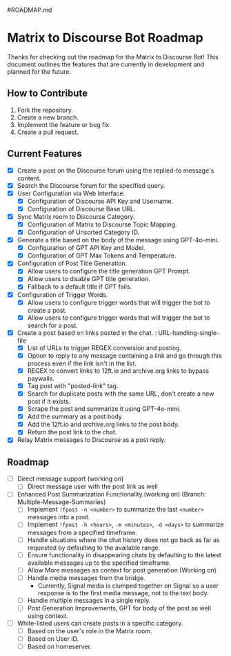 #ROADMAP.md 
# Matrix to Discourse Bot Roadmap
Thanks for checking out the roadmap for the Matrix to Discourse Bot! This document outlines the features that are currently in development and planned for the future.


## How to Contribute
1. Fork the repository.
2. Create a new branch.
3. Implement the feature or bug fix.
4. Create a pull request.

## Current Features
- [x] Create a post on the Discourse forum using the replied-to message's content.
- [x] Search the Discourse forum for the specified query.
- [x] User Configuration via Web Interface.
    - [x] Configuration of Discourse API Key and Username.
    - [x] Configuration of Discourse Base URL.
- [x] Sync Matrix room to Discourse Category.
    - [x] Configuration of Matrix to Discourse Topic Mapping.
    - [x] Configuration of Unsorted Category ID.
- [x] Generate a title based on the body of the message using GPT-4o-mini.
    - [x] Configuration of GPT API Key and Model.
    - [x] Configuration of GPT Max Tokens and Temperature.
- [x] Configuration of Post Title Generation.
    - [x] Allow users to configure the title generation GPT Prompt.
    - [x] Allow users to disable GPT title generation.
    - [x] Fallback to a default title if GPT fails.
- [x] Configuration of Trigger Words.
    - [x] Allow users to configure trigger words that will trigger the bot to create a post.
    - [x] Allow users to configure trigger words that will trigger the bot to search for a post.
- [x] Create a post based on links posted in the chat. : URL-handling-single-file
    - [x] List of URLs to trigger REGEX conversion and posting.
    - [x] Option to reply to any message containing a link and go through this process even if the link isn't in the list.
    - [x] REGEX to convert links to 12ft.io and archive.org links to bypass paywalls.
    - [x] Tag post with "posted-link" tag.
    - [x] Search for duplicate posts with the same URL, don't create a new post if it exists.
    - [x] Scrape the post and summarize it using GPT-4o-mini.
    - [x] Add the summary as a post body.
    - [x] Add the 12ft.io and archive.org links to the post body.
    - [x] Return the post link to the chat.
- [x] Relay Matrix messages to Discourse as a post reply. 

## Roadmap
- [ ] Direct message support (working on)
    - [ ] Direct message user with the post link as well

- [ ] Enhanced Post Summarization Functionality.(working on) (Branch: Multiple-Message-Summaries) 
    - [ ] Implement `!fpost -n <number>` to summarize the last `<number>` messages into a post.
    - [ ] Implement `!fpost -h <hours>`, `-m <minutes>`, `-d <days>` to summarize messages from a specified timeframe.
    - [ ] Handle situations where the chat history does not go back as far as requested by defaulting to the available range.
    - [ ] Ensure functionality in disappearing chats by defaulting to the latest available messages up to the specified timeframe.
    - [ ] Allow More messages as context for post generation (Working on)
    - [ ] Handle media messages from the bridge.
        - Currently, Signal media is clumped together on Signal so a user response is to the first media message, not to the text body.
    - [ ] Handle multiple messages in a single reply.
    - [ ] Post Generation Improvements, GPT for body of the post as well using context.
- [ ] White-listed users can create posts in a specific category.
    - [ ] Based on the user's role in the Matrix room.
    - [ ] Based on User ID.
    - [ ] Based on homeserver.
